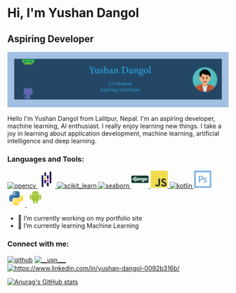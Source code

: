 # Hi, I'm Yushan Dangol
## Aspiring Developer
![Aspiring Developer](https://github.com/usndangol97/usndangol97/blob/main/Banner.png)

Hello I'm Yushan Dangol from Lalitpur, Nepal. I'm an aspiring developer, machine learning, AI enthusiast. I really enjoy learning new things. I take a joy in learning about application development, machine learning, artificial intelligence and deep learning.


<h3 align="left">Languages and Tools:</h3>
<p align="left"> <a href="https://opencv.org/" target="_blank" rel="noreferrer"> <img src="https://www.vectorlogo.zone/logos/opencv/opencv-icon.svg" alt="opencv" width="40" height="40"/> </a> <a href="https://pandas.pydata.org/" target="_blank" rel="noreferrer"> <img src="https://raw.githubusercontent.com/devicons/devicon/2ae2a900d2f041da66e950e4d48052658d850630/icons/pandas/pandas-original.svg" alt="pandas" width="40" height="40"/> </a> <a href="https://scikit-learn.org/" target="_blank" rel="noreferrer"> <img src="https://upload.wikimedia.org/wikipedia/commons/0/05/Scikit_learn_logo_small.svg" alt="scikit_learn" width="40" height="40"/> </a> <a href="https://seaborn.pydata.org/" target="_blank" rel="noreferrer"> <img src="https://seaborn.pydata.org/_images/logo-mark-lightbg.svg" alt="seaborn" width="40" height="40"/> </a> <a href="https://www.djangoproject.com/" target="_blank"> <img src="https://raw.githubusercontent.com/devicons/devicon/master/icons/django/django-original.svg" alt="django" width="40" height="40"/> </a> <a href="https://developer.mozilla.org/en-US/docs/Web/JavaScript" target="_blank"> <img src="https://raw.githubusercontent.com/devicons/devicon/master/icons/javascript/javascript-original.svg" alt="javascript" width="40" height="40"/> </a> <a href="https://kotlinlang.org" target="_blank"> <img src="https://www.vectorlogo.zone/logos/kotlinlang/kotlinlang-icon.svg" alt="kotlin" width="40" height="40"/> </a> <a href="https://www.photoshop.com/en" target="_blank"> <img src="https://raw.githubusercontent.com/devicons/devicon/master/icons/photoshop/photoshop-line.svg" alt="photoshop" width="40" height="40"/> </a> <a href="https://www.python.org" target="_blank"> <img src="https://raw.githubusercontent.com/devicons/devicon/master/icons/python/python-original.svg" alt="python" width="40" height="40"/> </a> <a href="https://developer.android.com" target="_blank" rel="noreferrer"> <img src="https://raw.githubusercontent.com/devicons/devicon/master/icons/android/android-original-wordmark.svg" alt="android" width="40" height="40"/> </a> </p>

- 🔭 I’m currently working on my portfolio site 
- 🌱 I’m currently learning Machine Learning 


<h3 align="left">Connect with me:</h3>
<p align="left" style="color:blue;">
 <a href="https://github.com/usndangol97" target="blank" color="blue"><img align="center" src="https://cdn.jsdelivr.net/npm/simple-icons@3.0.1/icons/github.svg" alt="github" height="30" width="40" /></a>
<a href="https://instagram.com/__usn___" target="blank" color="blue"><img align="center" src="https://raw.githubusercontent.com/rahuldkjain/github-profile-readme-generator/master/src/images/icons/Social/instagram.svg" alt="__usn___" height="30" width="40" /></a>
 <a href="https://linkedin.com/in/https://www.linkedin.com/in/yushan-dangol-0092b316b/" target="blank"><img align="center" src="https://raw.githubusercontent.com/rahuldkjain/github-profile-readme-generator/master/src/images/icons/Social/linked-in-alt.svg" alt="https://www.linkedin.com/in/yushan-dangol-0092b316b/" height="30" width="40" /></a>
</p>

 
[![Anurag's GitHub stats](https://github-readme-stats.vercel.app/api?username=usndangol97)](https://github.com/anuraghazra/github-readme-stats)
